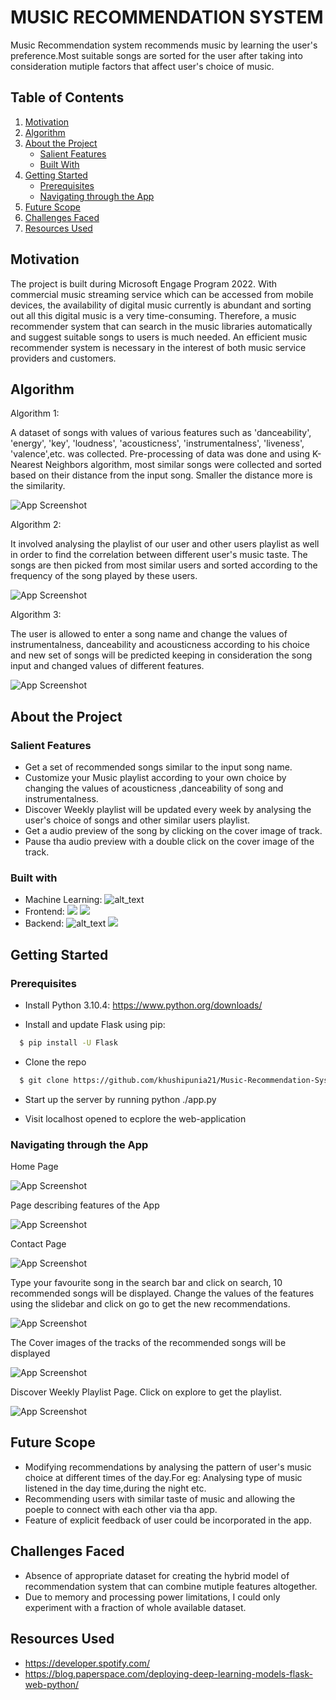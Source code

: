 # MUSIC RECOMMENDATION SYSTEM

Music Recommendation system recommends music by learning the user's preference.Most suitable songs are sorted for the user after taking into consideration mutiple factors that affect user's choice of music.




## Table of Contents
<ol dir="auto">
<li>
  <a href="#Motivation"> Motivation</a>
</li>  
<li>
  <a href="#Algorithm"> Algorithm</a>
</li>  
<li>
  <a href="#About the Project"> About the Project</a>
    <ul dir="auto">
    <li>
      <a href="#Salient Features"> Salient Features</a>
      </li>
      <li>
      <a href="#Built With"> Built With</a>
      </li>
    </ul>
    </li>
  <li>
    <a href="#Getting Started"> Getting Started</a>
    <ul dir="auto">
    <li>
      <a href="#Prerequisites"> Prerequisites</a>
      </li>
     <li>
      <a href="#Navigating through the App"> Navigating through the App</a>
     </li>
   </ul>
   </li>
   <li>
     <a href="#Future Scope"> Future Scope</a>
   </li>
    <li>
      <a href="#Challenges Faced"> Challenges Faced</a>
     </li>
    <li>
      <a href="#Resources Used"> Resources Used</a>
  </li>
  </ol>
        
  
  


## Motivation

The project is built during Microsoft Engage Program 2022.
With commercial music streaming service which can be accessed from mobile devices, the availability of digital music currently is abundant and sorting out all this digital music is a very time-consuming. Therefore,  a music recommender system that can search in the music libraries automatically and suggest suitable songs to users is much needed. 
An efficient music recommender system is necessary in the interest of both music service providers and customers. 


## Algorithm

Algorithm 1:

A dataset of songs with values of various features such as 'danceability', 'energy', 'key', 'loudness', 'acousticness', 'instrumentalness', 'liveness', 'valence',etc. was collected. Pre-processing of data was done and using K-Nearest Neighbors algorithm, most similar songs were collected and sorted based on their distance from the input song. Smaller the distance more is the similarity.

![App Screenshot](/screenshots/algo1.jpg)


Algorithm 2: 

It involved analysing the playlist of our user and other users playlist as well in order to find the correlation between different user's music taste. The songs are then picked from most similar users and sorted according to the frequency of the song played by these users.

![App Screenshot](/screenshots/algo2.jpg)


Algorithm 3:

The user is allowed to enter a song name and change the values of instrumentalness, danceability and acousticness according to his choice and new set of songs will be predicted keeping in consideration the song input and changed values of different features.

![App Screenshot](/screenshots/algo3.jpg)


## About the Project

### Salient Features

- Get a set of recommended songs similar to the input song name.
- Customize your Music playlist according to your own choice by changing the values of acousticness ,danceability of song and instrumentalness.
- Discover Weekly playlist will be updated every week by analysing the user's choice of songs and other similar users playlist.
- Get a audio preview of the song by clicking on the cover image of track.
- Pause tha audio preview with a double click on the cover image of the track.

### Built with
- Machine Learning: ![alt_text](https://img.shields.io/badge/Python-FFD43B?style=for-the-badge&logo=python&logoColor=blue)
- Frontend: ![](https://img.shields.io/badge/HTML5-E34F26?style=for-the-badge&logo=html5&logoColor=white)  ![](https://img.shields.io/badge/CSS3-1572B6?style=for-the-badge&logo=css3&logoColor=white)
- Backend: ![alt_text](https://img.shields.io/badge/JavaScript-323330?style=for-the-badge&logo=javascript&logoColor=F7DF1E)  ![](https://img.shields.io/badge/Flask-000000?style=for-the-badge&logo=flask&logoColor=white)

## Getting Started

### Prerequisites
- Install Python 3.10.4: https://www.python.org/downloads/

- Install and update Flask using pip:

```bash
  $ pip install -U Flask
```
- Clone the repo

```bash
  $ git clone https://github.com/khushipunia21/Music-Recommendation-System

```

- Start up the server by running python ./app.py

- Visit localhost opened to ecplore the web-application

    
### Navigating through the App

Home Page

![App Screenshot](/screenshots/page1.png)

Page describing features of the App

![App Screenshot](/screenshots/page2.png)

Contact Page

![App Screenshot](/screenshots/page3.png)

Type your favourite song in the search bar and click on search, 10 recommended songs will be displayed. Change the values of the features using the slidebar and click on go to get the new recommendations.

![App Screenshot](/screenshots/page4.png)

The Cover images of the tracks of the recommended songs will be displayed

![App Screenshot](/screenshots/page5.png)

Discover Weekly Playlist Page. Click on explore to get the playlist.

![App Screenshot](/screenshots/page6.png)



## Future Scope

- Modifying recommendations by analysing the pattern of user's music choice at different times of the day.For eg: Analysing type of music listened in the day time,during the night etc.
- Recommending users with similar taste of music and allowing the poeple to connect with each other via tha app.
- Feature of explicit feedback of user could be incorporated in the app.

## Challenges Faced

- Absence of appropriate dataset for creating the hybrid model of recommendation system that can combine mutiple features altogether.
- Due to memory and processing power limitations, I could only experiment with a fraction of whole available dataset. 

## Resources Used

- https://developer.spotify.com/
- https://blog.paperspace.com/deploying-deep-learning-models-flask-web-python/
